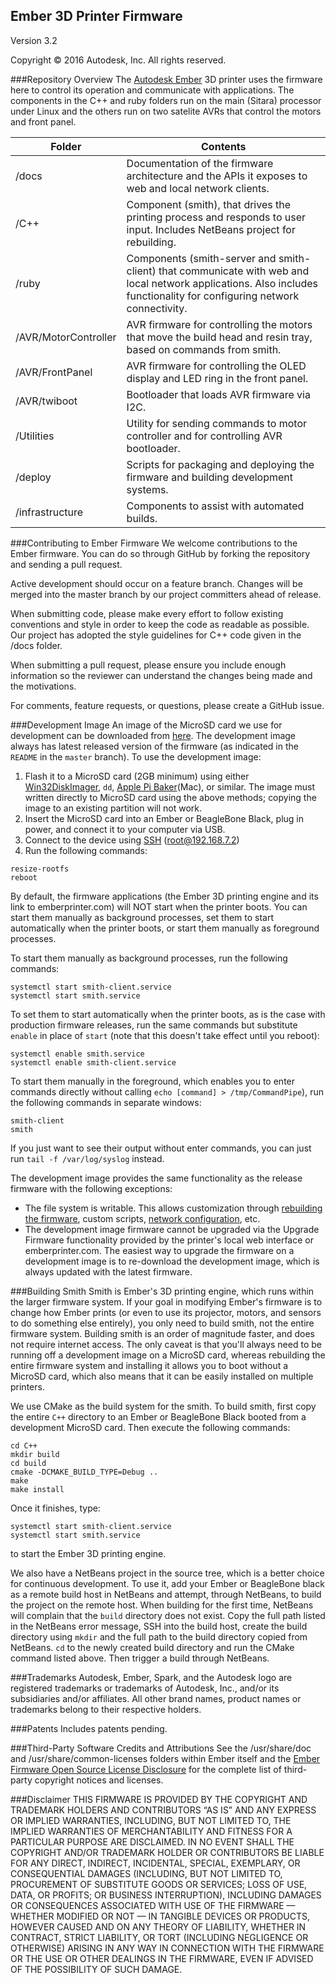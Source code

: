 ## Ember 3D Printer Firmware
Version 3.2

Copyright © 2016 Autodesk, Inc. All rights reserved.

###Repository Overview
The [Autodesk Ember](https://ember.autodesk.com/) 3D printer uses the firmware here to control its operation and communicate with applications.  The components in the C++ and ruby folders run on the main (Sitara) processor under Linux and the others run on two satelite AVRs that control the motors and front panel.

Folder  | Contents
------------- | -------------
/docs  | Documentation of the firmware architecture and the APIs it exposes to web and local network clients.
/C++ | Component (smith), that drives the printing process and responds to user input.  Includes NetBeans project for rebuilding.
/ruby | Components (smith-server and smith-client) that communicate with web and local network applications.  Also includes functionality for configuring network connectivity.
/AVR/MotorController | AVR firmware for controlling the motors that move the build head and resin tray, based on commands from smith.
/AVR/FrontPanel | AVR firmware for controlling the OLED display and LED ring in the front panel.
/AVR/twiboot | Bootloader that loads AVR firmware via I2C.
/Utilities | Utility for sending commands to motor controller and for controlling AVR bootloader.
/deploy | Scripts for packaging and deploying the firmware and building development systems.
/infrastructure | Components to assist with automated builds.

###Contributing to Ember Firmware
We welcome contributions to the Ember firmware.  You can do so through GitHub by forking the repository and sending a pull request.

Active development should occur on a feature branch. Changes will be merged into the master branch by our project committers ahead of release.

When submitting code, please make every effort to follow existing conventions and style in order to keep the code as readable as possible. Our project has adopted the style guidelines for C++ code given in the /docs folder.

When submitting a pull request, please ensure you include enough information so the reviewer can understand the changes being made and the motivations.

For comments, feature requests, or questions, please create a GitHub issue.


###Development Image
An image of the MicroSD card we use for development can be downloaded from [here](http://printer-firmware.s3-website-us-east-1.amazonaws.com/development_image). The development image always has latest released version of the firmware (as indicated in the ```README``` in the ```master``` branch). To use the development image:
1. Flash it to a MicroSD card (2GB minimum) using either [Win32DiskImager](http://sourceforge.net/projects/win32diskimager/), ```dd```, [Apple Pi Baker](http://www.tweaking4all.com/?wpfb_dl=94)(Mac), or similar. The image must written directly to MicroSD card using the above methods; copying the image to an existing partition will not work.
2. Insert the MicroSD card into an Ember or BeagleBone Black, plug in power, and connect it to your computer via USB.
3. Connect to the device using [SSH](https://support.ember.autodesk.com/hc/en-us/articles/218519168-SSH-Into-Ember) (root@192.168.7.2)
4. Run the following commands:

```
resize-rootfs
reboot
```

By default, the firmware applications (the Ember 3D printing engine and its link to emberprinter.com) will NOT start when the printer boots. You can start them manually as background processes, set them to start automatically when the printer boots, or start them manually as foreground processes.

To start them manually as background processes, run the following commands:

```
systemctl start smith-client.service
systemctl start smith.service
```

To set them to start automatically when the printer boots, as is the case with production firmware releases, run the same commands but substitute `enable` in place of `start` (note that this doesn't take effect until you reboot):

```
systemctl enable smith.service
systemctl enable smith-client.service
```

To start them manually in the foreground, which enables you to enter commands directly without calling `echo [command] > /tmp/CommandPipe`), run the following commands in separate windows:

```
smith-client
smith
```
If you just want to see their output without enter commands, you can just run `tail -f /var/log/syslog` instead.

The development image provides the same functionality as the release firmware with the following exceptions:
- The file system is writable. This allows customization through [rebuilding the firmware](https://github.com/spark3dp/ember-firmware/#building-smith), custom scripts, [network configuration](https://support.ember.autodesk.com/hc/en-us/articles/227350528-Give-Ember-a-Static-IP-Address-for-a-Wired-Network), etc.
- The development image firmware cannot be upgraded via the Upgrade Firmware functionality provided by the printer's local web interface or emberprinter.com. The easiest way to upgrade the firmware on a development image is to re-download the development image, which is always updated with the latest firmware.

###Building Smith
Smith is Ember's 3D printing engine, which runs within the larger firmware system. If your goal in modifying Ember's firmware is to change how Ember prints (or even to use its projector, motors, and sensors to do something else entirely), you only need to build smith, not the entire firmware system. Building smith is an order of magnitude faster, and does not require internet access. The only caveat is that you'll always need to be running off a development image on a MicroSD card, whereas rebuilding the entire firmware system and installing it allows you to boot without a MicroSD card, which also means that it can be easily installed on multiple printers.

We use CMake as the build system for the smith. To build smith, first copy the entire ```C++``` directory to an Ember or BeagleBone Black booted from a development MicroSD card. Then execute the following commands:

```
cd C++
mkdir build
cd build
cmake -DCMAKE_BUILD_TYPE=Debug ..
make
make install
```

Once it finishes, type:
```
systemctl start smith-client.service
systemctl start smith.service
```
to start the Ember 3D printing engine.

We also have a NetBeans project in the source tree, which is a better choice for continuous development. To use it, add your Ember or BeagleBone black as a remote build host in NetBeans and attempt, through NetBeans, to build the project on the remote host. When building for the first time, NetBeans will complain that the ```build``` directory does not exist. Copy the full path listed in the NetBeans error message, SSH into the build host, create the build directory using ```mkdir``` and the full path to the build directory copied from NetBeans. ```cd``` to the newly created build directory and run the CMake command listed above. Then trigger a build through NetBeans.

###Trademarks
Autodesk, Ember, Spark, and the Autodesk logo are registered trademarks or trademarks of Autodesk, Inc., and/or its subsidiaries and/or affiliates.
All other brand names, product names or trademarks belong to their respective holders.

###Patents
Includes patents pending.

###Third-Party Software Credits and Attributions
See the /usr/share/doc and /usr/share/common-licenses folders within Ember itself
and the [Ember Firmware Open Source License Disclosure](https://s3.amazonaws.com/printer-firmware/OpenSourceLicenseDisclosure.pdf) for the complete list of third-party copyright notices and licenses.

###Disclaimer
THIS FIRMWARE IS PROVIDED BY THE COPYRIGHT AND TRADEMARK HOLDERS AND CONTRIBUTORS “AS IS” AND ANY EXPRESS OR IMPLIED WARRANTIES, INCLUDING, BUT NOT LIMITED TO, THE IMPLIED WARRANTIES OF MERCHANTABILITY AND FITNESS FOR A PARTICULAR PURPOSE ARE DISCLAIMED.  IN NO EVENT SHALL THE COPYRIGHT AND/OR TRADEMARK HOLDER OR CONTRIBUTORS BE LIABLE FOR ANY DIRECT, INDIRECT, INCIDENTAL, SPECIAL, EXEMPLARY, OR CONSEQUENTIAL DAMAGES (INCLUDING, BUT NOT LIMITED TO, PROCUREMENT OF SUBSTITUTE GOODS OR SERVICES; LOSS OF USE, DATA, OR PROFITS; OR BUSINESS INTERRUPTION), INCLUDING DAMAGES OR CONSEQUENCES ASSOCIATED WITH USE OF THE FIRMWARE — WHETHER MODIFIED OR NOT — IN TANGIBLE DEVICES OR PRODUCTS, HOWEVER CAUSED AND ON ANY THEORY OF LIABILITY, WHETHER IN CONTRACT, STRICT LIABILITY, OR TORT (INCLUDING NEGLIGENCE OR OTHERWISE) ARISING IN ANY WAY IN CONNECTION WITH THE FIRMWARE OR THE USE OR OTHER DEALINGS IN THE FIRMWARE, EVEN IF ADVISED OF THE POSSIBILITY OF SUCH DAMAGE.
